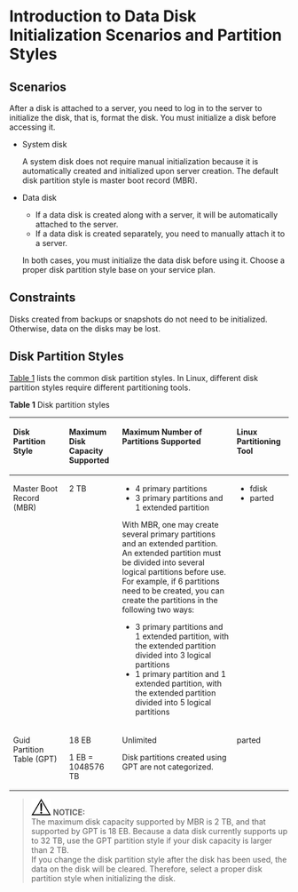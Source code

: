 # Introduction to Data Disk Initialization Scenarios and Partition Styles<a name="evs_01_0038"></a>

## Scenarios<a name="section3495606093050"></a>

After a disk is attached to a server, you need to log in to the server to initialize the disk, that is, format the disk. You must initialize a disk before accessing it.

-   System disk

    A system disk does not require manual initialization because it is automatically created and initialized upon server creation. The default disk partition style is master boot record \(MBR\).

-   Data disk

    -   If a data disk is created along with a server, it will be automatically attached to the server.
    -   If a data disk is created separately, you need to manually attach it to a server.

    In both cases, you must initialize the data disk before using it. Choose a proper disk partition style base on your service plan.


## Constraints<a name="section9329185781310"></a>

Disks created from backups or snapshots do not need to be initialized. Otherwise, data on the disks may be lost.

## Disk Partition Styles<a name="section216694193534"></a>

[Table 1](#table2729705994129)  lists the common disk partition styles. In Linux, different disk partition styles require different partitioning tools.

**Table  1**  Disk partition styles

<a name="table2729705994129"></a>
<table><thead align="left"><tr id="row2194811894129"><th class="cellrowborder" valign="top" width="20%" id="mcps1.2.5.1.1"><p id="p2826869894129"><a name="p2826869894129"></a><a name="p2826869894129"></a>Disk Partition Style</p>
</th>
<th class="cellrowborder" valign="top" width="19%" id="mcps1.2.5.1.2"><p id="p806324094129"><a name="p806324094129"></a><a name="p806324094129"></a>Maximum Disk Capacity Supported</p>
</th>
<th class="cellrowborder" valign="top" width="41%" id="mcps1.2.5.1.3"><p id="p4914271494129"><a name="p4914271494129"></a><a name="p4914271494129"></a>Maximum Number of Partitions Supported</p>
</th>
<th class="cellrowborder" valign="top" width="20%" id="mcps1.2.5.1.4"><p id="p2113692194129"><a name="p2113692194129"></a><a name="p2113692194129"></a>Linux Partitioning Tool</p>
</th>
</tr>
</thead>
<tbody><tr id="row5601456494129"><td class="cellrowborder" valign="top" width="20%" headers="mcps1.2.5.1.1 "><p id="p1205045294213"><a name="p1205045294213"></a><a name="p1205045294213"></a>Master Boot Record (MBR)</p>
</td>
<td class="cellrowborder" valign="top" width="19%" headers="mcps1.2.5.1.2 "><p id="p2342140694129"><a name="p2342140694129"></a><a name="p2342140694129"></a>2 TB</p>
</td>
<td class="cellrowborder" valign="top" width="41%" headers="mcps1.2.5.1.3 "><a name="ul21060408163037"></a><a name="ul21060408163037"></a><ul id="ul21060408163037"><li>4 primary partitions</li><li>3 primary partitions and 1 extended partition</li></ul>
<div class="p" id="p723613328428"><a name="p723613328428"></a><a name="p723613328428"></a>With MBR, one may create several primary partitions and an extended partition. An extended partition must be divided into several logical partitions before use. For example, if 6 partitions need to be created, you can create the partitions in the following two ways:<a name="ul6972172517474"></a><a name="ul6972172517474"></a><ul id="ul6972172517474"><li>3 primary partitions and 1 extended partition, with the extended partition divided into 3 logical partitions</li><li>1 primary partition and 1 extended partition, with the extended partition divided into 5 logical partitions</li></ul>
</div>
</td>
<td class="cellrowborder" valign="top" width="20%" headers="mcps1.2.5.1.4 "><a name="ul1160282695454"></a><a name="ul1160282695454"></a><ul id="ul1160282695454"><li>fdisk</li><li>parted</li></ul>
</td>
</tr>
<tr id="row3114938294129"><td class="cellrowborder" valign="top" width="20%" headers="mcps1.2.5.1.1 "><p id="p1278766394216"><a name="p1278766394216"></a><a name="p1278766394216"></a>Guid Partition Table (GPT)</p>
</td>
<td class="cellrowborder" valign="top" width="19%" headers="mcps1.2.5.1.2 "><p id="p2460587094129"><a name="p2460587094129"></a><a name="p2460587094129"></a>18 EB</p>
<p id="p1993019393474"><a name="p1993019393474"></a><a name="p1993019393474"></a>1 EB = 1048576 TB</p>
</td>
<td class="cellrowborder" valign="top" width="41%" headers="mcps1.2.5.1.3 "><p id="p4691841694129"><a name="p4691841694129"></a><a name="p4691841694129"></a>Unlimited</p>
<p id="p12599114794712"><a name="p12599114794712"></a><a name="p12599114794712"></a>Disk partitions created using GPT are not categorized.</p>
</td>
<td class="cellrowborder" valign="top" width="20%" headers="mcps1.2.5.1.4 "><p id="p4229536794129"><a name="p4229536794129"></a><a name="p4229536794129"></a>parted</p>
</td>
</tr>
</tbody>
</table>

>![](public_sys-resources/icon-notice.gif) **NOTICE:**   
>The maximum disk capacity supported by MBR is 2 TB, and that supported by GPT is 18 EB. Because a data disk currently supports up to 32 TB, use the GPT partition style if your disk capacity is larger than 2 TB.  
>If you change the disk partition style after the disk has been used, the data on the disk will be cleared. Therefore, select a proper disk partition style when initializing the disk.  

